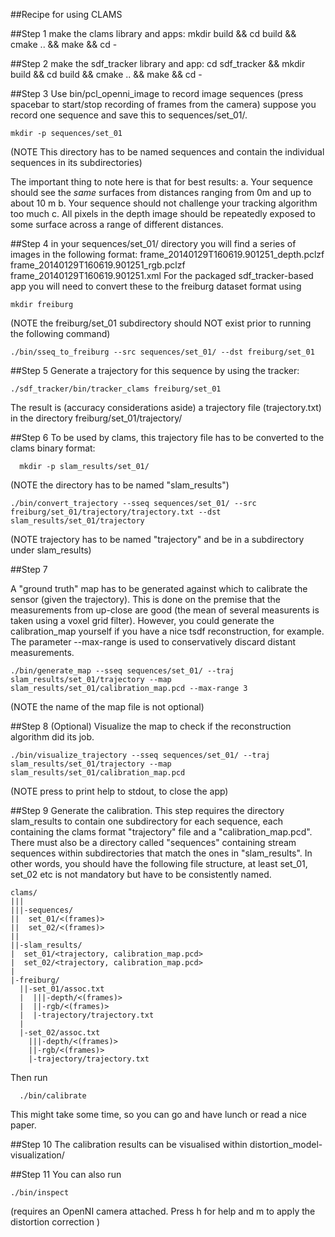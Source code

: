 ##Recipe for using CLAMS

##Step 1
make the clams library and apps:
  mkdir build && cd build && cmake .. && make && cd -

##Step 2
make the sdf_tracker library and app:
  cd sdf_tracker && mkdir build && cd build && cmake .. && make && cd -

##Step 3
Use bin/pcl_openni_image to record image sequences (press spacebar to start/stop recording of frames from the camera) 
suppose you record one sequence and save this to sequences/set_01/. 

```Shell
mkdir -p sequences/set_01
```
(NOTE This directory has to be named sequences and contain the individual sequences in its subdirectories)

The important thing to note here is that for best results:
  a. Your sequence should see the *same* surfaces from distances ranging from 0m and up to about 10 m
  b. Your sequence should not challenge your tracking algorithm too much
  c. All pixels in the depth image should be repeatedly exposed to some surface across a range of different distances.

##Step 4 
in your sequences/set_01/ directory you will find a series of images in the following format:
  frame_20140129T160619.901251_depth.pclzf
  frame_20140129T160619.901251_rgb.pclzf
  frame_20140129T160619.901251.xml
For the packaged sdf_tracker-based app you will need to convert these to the freiburg dataset format using

```Shell
mkdir freiburg
```
(NOTE the freiburg/set_01 subdirectory should NOT exist prior to running the following command)

```Shell
./bin/sseq_to_freiburg --src sequences/set_01/ --dst freiburg/set_01
```

##Step 5
Generate a trajectory for this sequence by using the tracker:
```Shell
./sdf_tracker/bin/tracker_clams freiburg/set_01
```

The result is (accuracy considerations aside) a trajectory file (trajectory.txt) in the directory
  freiburg/set_01/trajectory/

##Step 6 
To be used by clams, this trajectory file has to be converted to the clams binary format:

```Shell
  mkdir -p slam_results/set_01/ 
```
(NOTE the directory has to be named "slam_results")

```Shell
./bin/convert_trajectory --sseq sequences/set_01/ --src freiburg/set_01/trajectory/trajectory.txt --dst slam_results/set_01/trajectory
```

(NOTE trajectory has to be named "trajectory" and be in a subdirectory under slam_results)

##Step 7

A "ground truth" map has to be generated against which to calibrate the sensor (given the trajectory). This is done on the premise that the measurements from up-close are good (the mean of several measurents is taken using a voxel grid filter). However, you could generate the calibration_map yourself if you have a nice tsdf reconstruction, for example. 
The parameter --max-range is used to conservatively discard distant measurements. 

```Shell
./bin/generate_map --sseq sequences/set_01/ --traj slam_results/set_01/trajectory --map slam_results/set_01/calibration_map.pcd --max-range 3
```

(NOTE the name of the map file is not optional)

##Step 8 (Optional)
Visualize the map to check if the reconstruction algorithm did its job.

```Shell
./bin/visualize_trajectory --sseq sequences/set_01/ --traj slam_results/set_01/trajectory --map slam_results/set_01/calibration_map.pcd
```
(NOTE press <h> to print help to stdout, <ESC> to close the app)

##Step 9
Generate the calibration. This step requires the directory slam_results to contain one subdirectory for each sequence, each containing the clams format "trajectory" file and a "calibration_map.pcd". There must also be a directory called "sequences" containing stream sequences within subdirectories that match the ones in "slam_results". In other words, you should have the following file structure, at least set_01, set_02 etc is not mandatory but have to be consistently named.

```
clams/
|||
|||-sequences/
||  set_01/<(frames)>
||  set_02/<(frames)>
||
||-slam_results/
|  set_01/<trajectory, calibration_map.pcd>
|  set_02/<trajectory, calibration_map.pcd>
|
|-freiburg/
  ||-set_01/assoc.txt
  |  |||-depth/<(frames)>
  |  ||-rgb/<(frames)>
  |  |-trajectory/trajectory.txt
  |
  |-set_02/assoc.txt
    |||-depth/<(frames)>
    ||-rgb/<(frames)>
    |-trajectory/trajectory.txt
```


Then run

```Shell
  ./bin/calibrate
```

This might take some time, so you can go and have lunch or read a nice paper.

##Step 10
The calibration results can be visualised within 
  distortion_model-visualization/

##Step 11
You can also run 

```Shell
./bin/inspect
```
(requires an OpenNI camera attached. Press h for help and m to apply the distortion correction )